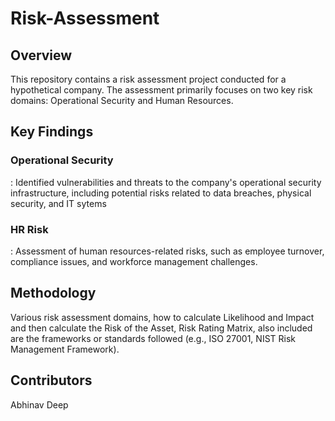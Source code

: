 # Risk-Assessment
<h2>Overview</h2>
This repository contains a risk assessment project conducted for a hypothetical company. The assessment primarily focuses on two key risk domains: Operational Security and Human Resources.
<h2>Key Findings</h2>
<h3>Operational Security</h3>: Identified vulnerabilities and threats to the company's operational security infrastructure, including potential risks related to data breaches, physical security, and IT sytems<br>
<h3>HR Risk</h3>: Assessment of human resources-related risks, such as employee turnover, compliance issues, and workforce management challenges.
<h2>Methodology</h2>
Various risk assessment domains, how to calculate Likelihood and Impact and then calculate the Risk of the Asset, Risk Rating Matrix, also included are the frameworks or standards followed (e.g., ISO 27001, NIST Risk Management Framework).
<h2>Contributors</h2>
Abhinav Deep

